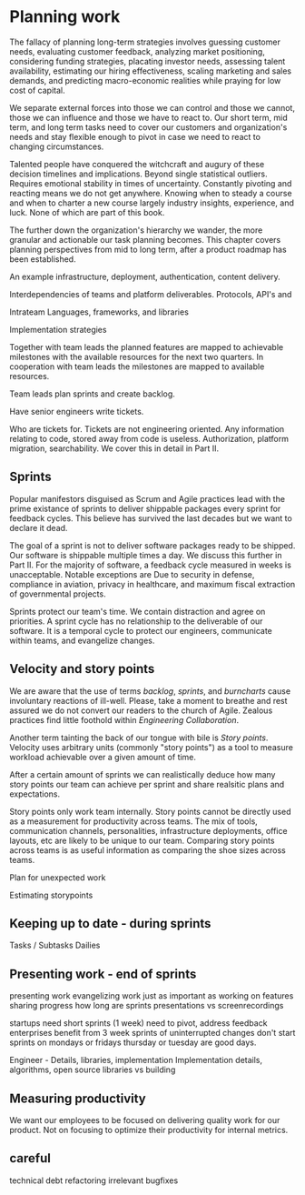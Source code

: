 # Planning work

<!-- The fallacy of planning long-term -->

The fallacy of planning long-term strategies involves guessing customer needs, evaluating customer feedback, analyzing market positioning, considering funding strategies, placating investor needs, assessing talent availability, estimating our hiring effectiveness, scaling marketing and sales demands, and predicting macro-economic realities while praying for low cost of capital.

We separate external forces into those we can control and those we cannot, those we can influence and those we have to react to. Our short term, mid term, and long term tasks need to cover our customers and organization's needs and stay flexible enough to pivot in case we need to react to changing circumstances.

Talented people have conquered the witchcraft and augury of these decision timelines and implications. Beyond single statistical outliers. Requires emotional stability in times of uncertainty. Constantly pivoting and reacting means we do not get anywhere. Knowing when to steady a course and when to charter a new course largely industry insights, experience, and luck. None of which are part of this book.

<!-- The necessity of planning short-term -->

The further down the organization's hierarchy we wander, the more granular and actionable our task planning becomes. This chapter covers planning perspectives from mid to long term, after a product roadmap has been established.


An example infrastructure, deployment, authentication, content delivery.

Interdependencies of teams and platform deliverables.
Protocols, API's and 

Intrateam
Languages, frameworks, and libraries

Implementation strategies

<!-- From product roadmap to tickets -->

Together with team leads the planned features are mapped to achievable milestones with the available resources for the next two quarters. In cooperation with team leads the milestones are mapped to available resources.

Team leads plan sprints and create backlog.

Have senior engineers write tickets.

Who are tickets for. Tickets are not engineering oriented. Any information relating to code, stored away from code is useless. Authorization, platform migration, searchability. We cover this in detail in Part II.

## Sprints

<!-- What is a sprint -->

<!-- What is a sprint NOT -->

Popular manifestors disguised as Scrum and Agile practices lead with the prime existance of sprints to deliver shippable packages every sprint for feedback cycles. This believe has survived the last decades but we want to declare it dead.

The goal of a sprint is not to deliver software packages ready to be shipped. Our software is shippable multiple times a day. We discuss this further in Part II. For the majority of software, a feedback cycle measured in weeks is unacceptable. Notable exceptions are Due to security in defense, compliance in aviation, privacy in healthcare, and maximum fiscal extraction of governmental projects.

Sprints protect our team's time. We contain distraction and agree on priorities. A sprint cycle has no relationship to the deliverable of our software. It is a temporal cycle to protect our engineers, communicate within teams, and evangelize changes.

## Velocity and story points

We are aware that the use of terms *backlog*, *sprints*, and *burncharts* cause involuntary reactions of ill-well. Please, take a moment to breathe and rest assured we do not convert our readers to the church of Agile. Zealous practices find little foothold within *Engineering Collaboration*.

Another term tainting the back of our tongue with bile is *Story points*.
Velocity uses arbitrary units (commonly "story points") as a tool to measure workload achievable over a given amount of time.

After a certain amount of sprints we can realistically deduce how many story points our team can achieve per sprint and share realsitic plans and expectations.

Story points only work team internally. Story points cannot be directly used as a measurement for productivity across teams. The mix of tools, communication channels, personalities, infrastructure deployments, office layouts, etc are likely to be unique to our team. Comparing story points across teams is as useful information as comparing the shoe sizes across teams.

Plan for unexpected work

Estimating storypoints

## Keeping up to date - during sprints

Tasks / Subtasks
Dailies

## Presenting work - end of sprints

presenting work
evangelizing work just as important as working on features
sharing progress
how long are sprints
presentations vs screenrecordings

startups need short sprints (1 week) need to pivot, address feedback
enterprises benefit from 3 week sprints of uninterrupted changes
don't start sprints on mondays or fridays
thursday or tuesday are good days.

Engineer - Details, libraries, implementation
Implementation details, algorithms, open source libraries vs building

## Measuring productivity

We want our employees to be focused on delivering quality work for our product. Not on focusing to optimize their productivity for internal metrics.

## careful

technical debt
refactoring
irrelevant bugfixes
